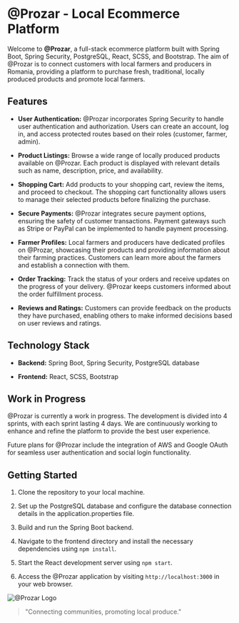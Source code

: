 # @Prozar - Local Ecommerce Platform

Welcome to **@Prozar**, a full-stack ecommerce platform built with Spring Boot, Spring Security, PostgreSQL, React, SCSS, and Bootstrap. The aim of @Prozar is to connect customers with local farmers and producers in Romania, providing a platform to purchase fresh, traditional, locally produced products and promote local farmers.

## Features

- **User Authentication:** @Prozar incorporates Spring Security to handle user authentication and authorization. Users can create an account, log in, and access protected routes based on their roles (customer, farmer, admin).

- **Product Listings:** Browse a wide range of locally produced products available on @Prozar. Each product is displayed with relevant details such as name, description, price, and availability.

- **Shopping Cart:** Add products to your shopping cart, review the items, and proceed to checkout. The shopping cart functionality allows users to manage their selected products before finalizing the purchase.

- **Secure Payments:** @Prozar integrates secure payment options, ensuring the safety of customer transactions. Payment gateways such as Stripe or PayPal can be implemented to handle payment processing.

- **Farmer Profiles:** Local farmers and producers have dedicated profiles on @Prozar, showcasing their products and providing information about their farming practices. Customers can learn more about the farmers and establish a connection with them.

- **Order Tracking:** Track the status of your orders and receive updates on the progress of your delivery. @Prozar keeps customers informed about the order fulfillment process.

- **Reviews and Ratings:** Customers can provide feedback on the products they have purchased, enabling others to make informed decisions based on user reviews and ratings.

## Technology Stack

- **Backend:** Spring Boot, Spring Security, PostgreSQL database

- **Frontend:** React, SCSS, Bootstrap

## Work in Progress

@Prozar is currently a work in progress. The development is divided into 4 sprints, with each sprint lasting 4 days. We are continuously working to enhance and refine the platform to provide the best user experience.

Future plans for @Prozar include the integration of AWS and Google OAuth for seamless user authentication and social login functionality.

## Getting Started

1. Clone the repository to your local machine.

2. Set up the PostgreSQL database and configure the database connection details in the application.properties file.

3. Build and run the Spring Boot backend.

4. Navigate to the frontend directory and install the necessary dependencies using  `npm install`.

5. Start the React development server using `npm start`.

6. Access the @Prozar application by visiting `http://localhost:3000` in your web browser.



![@Prozar Logo]("https://i.imgur.com/fE0mNWt.png")

> "Connecting communities, promoting local produce."
